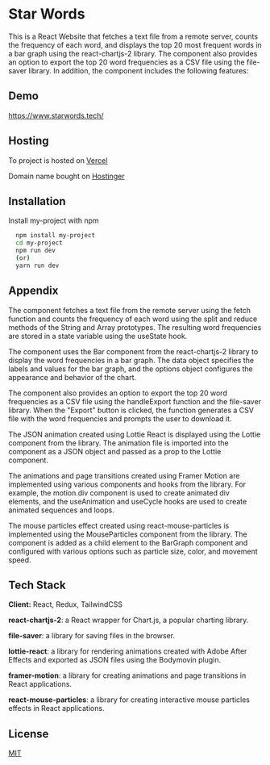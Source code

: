 
# Star Words

This is a React Website that fetches a text file from a remote server, counts the frequency of each word, and displays the top 20 most frequent words in a bar graph using the react-chartjs-2 library. The component also provides an option to export the top 20 word frequencies as a CSV file using the file-saver library. In addition, the component includes the following features:


## Demo

https://www.starwords.tech/


## Hosting

To project is hosted on
  [Vercel]("https://vercel.com/dashboard)
  
Domain name bought on [Hostinger]("https://www.hostinger.in/)



## Installation

Install my-project with npm

```bash
  npm install my-project
  cd my-project
  npm run dev
  (or)
  yarn run dev
```
    
## Appendix

The component fetches a text file from the remote server using the fetch function and counts the frequency of each word using the split and reduce methods of the String and Array prototypes. The resulting word frequencies are stored in a state variable using the useState hook.

The component uses the Bar component from the react-chartjs-2 library to display the word frequencies in a bar graph. The data object specifies the labels and values for the bar graph, and the options object configures the appearance and behavior of the chart.

The component also provides an option to export the top 20 word frequencies as a CSV file using the handleExport function and the file-saver library. When the "Export" button is clicked, the function generates a CSV file with the word frequencies and prompts the user to download it.

The JSON animation created using Lottie React is displayed using the Lottie component from the library. The animation file is imported into the component as a JSON object and passed as a prop to the Lottie component.

The animations and page transitions created using Framer Motion are implemented using various components and hooks from the library. For example, the motion.div component is used to create animated div elements, and the useAnimation and useCycle hooks are used to create animated sequences and loops.

The mouse particles effect created using react-mouse-particles is implemented using the MouseParticles component from the library. The component is added as a child element to the BarGraph component and configured with various options such as particle size, color, and movement speed.


## Tech Stack

**Client:** React, Redux, TailwindCSS

**react-chartjs-2**: a React wrapper for Chart.js, a popular charting library.

**file-saver**: a library for saving files in the browser.

**lottie-react**: a library for rendering animations created with Adobe After Effects and exported as JSON files using the Bodymovin plugin.

**framer-motion**: a library for creating animations and page transitions in React applications.

**react-mouse-particles**: a library for creating interactive mouse particles effects in React applications.


## License

[MIT](https://choosealicense.com/licenses/mit/)

